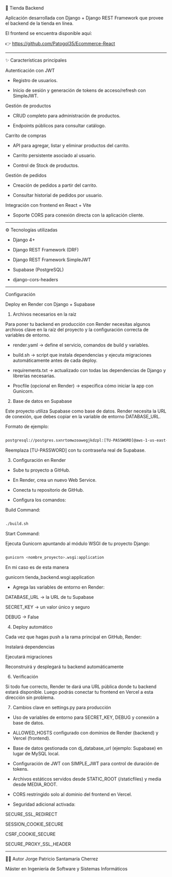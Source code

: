 🛒 Tienda Backend

Aplicación desarrollada con Django + Django REST Framework que provee el backend de la tienda en línea.

El frontend se encuentra disponible aquí:

👉 https://github.com/Patogol35/Ecommerce-React

---

✨ Características principales

Autenticación con JWT

- Registro de usuarios.

- Inicio de sesión y generación de tokens de acceso/refresh con SimpleJWT.


Gestión de productos

- CRUD completo para administración de productos.

- Endpoints públicos para consultar catálogo.


Carrito de compras

- API para agregar, listar y eliminar productos del carrito.

- Carrito persistente asociado al usuario.

- Control de Stock de productos.


Gestión de pedidos

- Creación de pedidos a partir del carrito.

- Consultar historial de pedidos por usuario.


Integración con frontend en React + Vite

- Soporte CORS para conexión directa con la aplicación cliente.

---

⚙️ Tecnologías utilizadas 

- Django 4+

- Django REST Framework (DRF)

- Django REST Framework SimpleJWT 

- Supabase (PostgreSQL) 

- django-cors-headers 

---

Configuración 

Deploy en Render con Django + Supabase

1. Archivos necesarios en la raíz

Para poner tu backend en producción con Render necesitas algunos archivos clave en la raíz del proyecto y la configuración correcta de variables de entorno.

- render.yaml → define el servicio, comandos de build y variables.

- build.sh → script que instala dependencias y ejecuta migraciones automáticamente antes de cada deploy.

- requirements.txt → actualizado con todas las dependencias de Django y librerías necesarias.

- Procfile (opcional en Render) → especifica cómo iniciar la app con Gunicorn.

2. Base de datos en Supabase

Este proyecto utiliza Supabase como base de datos.
Render necesita la URL de conexión, que debes copiar en la variable de entorno DATABASE_URL.

Formato de ejemplo: 

```bash

postgresql://postgres.sxnrtomwzoawegjkdzpl:[TU-PASSWORD]@aws-1-us-east-2.pooler.supabase.com:5432/postgres

```

Reemplaza [TU-PASSWORD] con tu contraseña real de Supabase.


3. Configuración en Render

- Sube tu proyecto a GitHub.

- En Render, crea un nuevo Web Service.

- Conecta tu repositorio de GitHub.

- Configura los comandos:

Build Command: 

```bash

./build.sh

```

Start Command:

Ejecuta Gunicorn apuntando al módulo WSGI de tu proyecto Django:

```bash

gunicorn <nombre_proyecto>.wsgi:application

```

En mi caso es de esta manera

gunicorn tienda_backend.wsgi:application

- Agrega las variables de entorno en Render:

DATABASE_URL → la URL de tu Supabase

SECRET_KEY → un valor único y seguro

DEBUG → False

4. Deploy automático

Cada vez que hagas push a la rama principal en GitHub, Render:

Instalará dependencias

Ejecutará migraciones

Reconstruirá y desplegará tu backend automáticamente

6. Verificación


Si todo fue correcto, Render te dará una URL pública donde tu backend estará disponible.
Luego podrás conectar tu frontend en Vercel a esta dirección sin problema.

7. Cambios clave en settings.py para producción 

- Uso de variables de entorno para SECRET_KEY, DEBUG y conexión a base de datos.

- ALLOWED_HOSTS configurado con dominios de Render (backend) y Vercel (frontend).

- Base de datos gestionada con dj_database_url (ejemplo: Supabase) en lugar de MySQL local.

- Configuración de JWT con SIMPLE_JWT para control de duración de tokens.

- Archivos estáticos servidos desde STATIC_ROOT (/staticfiles) y media desde MEDIA_ROOT.

- CORS restringido solo al dominio del frontend en Vercel.

- Seguridad adicional activada:

SECURE_SSL_REDIRECT

SESSION_COOKIE_SECURE

CSRF_COOKIE_SECURE

SECURE_PROXY_SSL_HEADER


---

👨‍💻 Autor
Jorge Patricio Santamaría Cherrez

Máster en Ingeniería de Software y Sistemas Informáticos 
